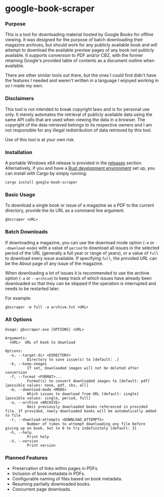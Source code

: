 # google-book-scraper

### Purpose

This is a tool for downloading material hosted by Google Books for offline viewing. It was designed for the purpose of batch downloading their magazine archives, but should work for any publicly available book and will attempt to download the available preview pages of any book not publicly available. It supports conversion to PDF and/or CBZ, with the former retaining Google's provided table of contents as a document outline when available.

There are other similar tools out there, but the ones I could find didn't have the features I needed and weren't written in a language I enjoyed working in so I made my own.

### Disclaimers

This tool is not intended to break copyright laws and is for personal use only. It merely automates the retrieval of publicly available data using the same API calls that are used when viewing the data in a browser. The copyright of the data retrieved belongs to its respective owners and I am not responsible for any illegal redistribution of data retrieved by this tool.

Use of this tool is at your own risk.

### Installation

A portable Windows x64 release is provided in the [releases](https://github.com/shloop/google-book-scraper/releases) section. Alternatively, if you and have a [Rust development environment](https://www.rust-lang.org/tools/install) set up, you can install with Cargo by simply running:

```
cargo install google-book-scraper
```

### Basic Usage

To download a single book or issue of a magazine as a PDF to the current directory, provide the its URL as a command line argument.

```
gbscraper <URL>
```

### Batch Downloads

If downloading a magazine, you can use the download mode option (`-m` or `--download-mode`) with a value of `period` to download all issues in the selected period of the URL (generally a full year or range of years), or a value of `full` to download every issue available. If specifying `full`, the provided URL can be the *About* page of any issue of the magazine.

When downloading a lot of issues it is recommended to use the archive option (`-a` or `--archive`) to keep track of which issues have already been downloaded so that they can be skipped if the operation is interrupted and needs to be restarted later.

For example:

```
gbscraper -m full -a archive.txt <URL>
```

### All Options
```
Usage: gbscraper.exe [OPTIONS] <URL>

Arguments:
  <URL>  URL of book to download

Options:
  -o, --target-dir <DIRECTORY>
          Directory to save issue(s) to [default: .]
  -k, --keep-images
          If set, downloaded images will not be deleted after conversion
  -f, --format <FORMAT>...
          Format(s) to convert downloaded images to [default: pdf] [possible values: none, pdf, cbz, all]
  -m, --download-mode <MODE>
          Which issues to download from URL [default: single] [possible values: single, period, full]
  -a, --archive <ARCHIVE>
          Omit previously downloaded books referenced in provided file. If provided, newly downloaded books will be automatically added to file
  -r, --download-attempts <DOWNLOAD_ATTEMPTS>
          Number of times to attempt downloading any file before giving up on book. Set to 0 to try indefinitely [default: 3]
  -h, --help
          Print help
  -V, --version
          Print version
```

### Planned Features
- Preservation of links within pages in PDFs.
- Inclusion of book metadata in PDFs.
- Configurable naming of files based on book metadata.
- Resuming partially downloaded books.
- Concurrent page downloads.
